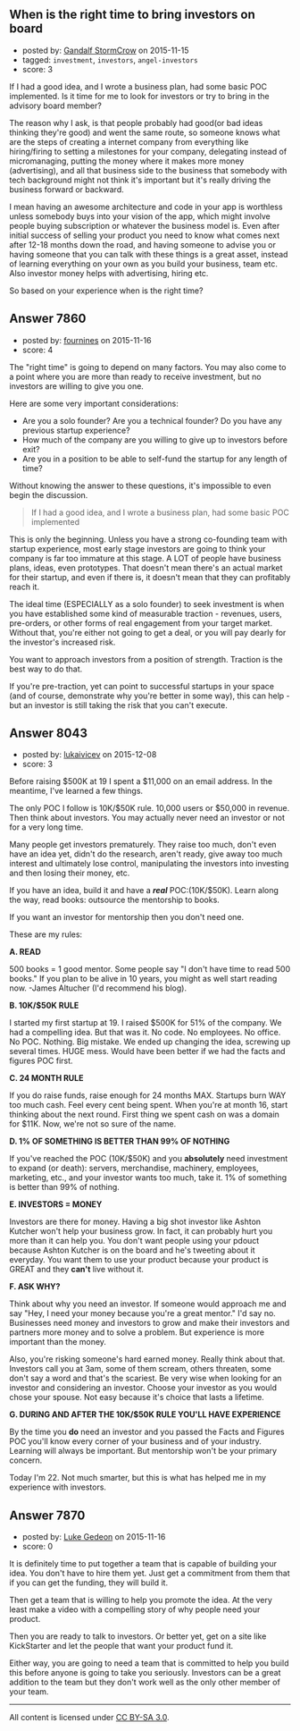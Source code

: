 ## When is the right time to bring investors on board

- posted by: [Gandalf StormCrow](https://stackexchange.com/users/64600/gandalf-stormcrow) on 2015-11-15
- tagged: `investment`, `investors`, `angel-investors`
- score: 3

If I had a good idea, and I wrote a business plan, had some basic POC implemented. Is it time for me to look for investors or try to bring in the advisory board member?

The reason why I ask, is that people probably had good(or bad ideas thinking they're good) and went the same route, so someone knows what are the steps of creating a internet company from everything like hiring/firing to setting a milestones for your company, delegating instead of micromanaging, putting the money where it makes more money (advertising), and all that business side to the business that somebody with tech background might not think it's important but it's really driving the business forward or backward.

I mean having an awesome architecture and code in your app is worthless unless somebody buys into your vision of the app, which might involve people buying subscription or whatever the business model is. Even after initial success of selling your product you need to know what comes next after 12-18 months down the road, and having someone to advise you or having someone that you can talk with these things is a great asset, instead of learning everything on your own as you build your business, team etc. Also investor money helps with advertising, hiring etc.

So based on your experience when is the right time?  


## Answer 7860

- posted by: [fournines](https://stackexchange.com/users/7303503/fournines) on 2015-11-16
- score: 4

The "right time" is going to depend on many factors. You may also come to a point where you are more than ready to receive investment, but no investors are willing to give you one. 

Here are some very important considerations:

 - Are you a solo founder? Are you a technical founder? Do you have any previous startup experience? 
 - How much of the company are you willing to give up to investors before exit?
 - Are you in a position to be able to self-fund the startup for any length of time?

Without knowing the answer to these questions, it's impossible to even begin the discussion. 

> If I had a good idea, and I wrote a business plan, had some basic POC implemented

This is only the beginning. Unless you have a strong co-founding team with startup experience, most early stage investors are going to think your company is far too immature at this stage. A LOT of people have business plans, ideas, even prototypes. That doesn't mean there's an actual market for their startup, and even if there is, it doesn't mean that they can profitably reach it.

The ideal time (ESPECIALLY as a solo founder) to seek investment is when you have established some kind of measurable traction - revenues, users, pre-orders, or other forms of real engagement from your target market. Without that, you're either not going to get a deal, or you will pay dearly for the investor's increased risk. 

You want to approach investors from a position of strength. Traction is the best way to do that.

If you're pre-traction, yet can point to successful startups in your space (and of course, demonstrate why you're better in some way), this can help - but an investor is still taking the risk that you can't execute.


## Answer 8043

- posted by: [lukaivicev](https://stackexchange.com/users/5245413/lukaivicev) on 2015-12-08
- score: 3

Before raising $500K at 19 I spent a $11,000 on an email address. In the meantime, I've learned a few things.

The only POC I follow is 10K/$50K rule. 10,000 users or $50,000 in revenue. Then think about investors. You may actually never need an investor or not for a very long time. 

Many people get investors prematurely. They raise too much, don't even have an idea yet, didn't do the research, aren't ready, give away too much interest and ultimately lose control, manipulating the investors into investing and then losing their money, etc. 

If you have an idea, build it and have a ***real*** POC:(10K/$50K). Learn along the way, read books: outsource the mentorship to books. 

If you want an investor for mentorship then you don't need one. 

These are my rules:

**A. READ** 

500 books = 1 good mentor. Some people say "I don't have time to read 500 books." If you plan to be alive in 10 years, you might as well start reading now. -James Altucher (I'd recommend his blog). 


**B. 10K/$50K RULE**

I started my first startup at 19. I raised $500K for 51% of the company. We had a compelling idea. But that was it. No code. No employees. No office. No POC. Nothing. Big mistake. We ended up changing the idea, screwing up several times. HUGE mess. Would have been better if we had the facts and figures POC first. 

**C. 24 MONTH RULE** 

If you do raise funds, raise enough for 24 months MAX. Startups burn WAY too much cash. Feel every cent being spent. When you're at month 16, start thinking about the next round. First thing we spent cash on was a domain for $11K. Now, we're not so sure of the name.

**D. 1% OF SOMETHING IS BETTER THAN 99% OF NOTHING** 

If you've reached the POC (10K/$50K) and you **absolutely** need investment to expand (or death): servers, merchandise, machinery, employees, marketing, etc., and your investor wants too much, take it. 1% of something is better than 99% of nothing.

**E. INVESTORS = MONEY** 

Investors are there for money. Having a big shot investor like Ashton Kutcher won't help your business grow. In fact, it can probably hurt you more than it can help you. You don't want people using your pdouct because Ashton Kutcher is on the board and he's tweeting about it everyday. You want them to use your product because your product is GREAT and they **can't** live without it. 

**F. ASK WHY?** 

Think about why you need an investor. If someone would approach me and say "Hey, I need your money because you're a great mentor." I'd say no. Businesses need money and investors to grow and make their investors and partners more money and to solve a problem. But experience is more important than the money.

Also, you're risking someone's hard earned money. Really think about that. Investors call  you at 3am, some of them scream, others threaten, some don't say a word and that's the scariest. Be very wise when looking for an investor and considering an investor. Choose your investor as you would chose your spouse. Not easy because it's choice that lasts a lifetime.

**G. DURING AND AFTER THE 10K/$50K RULE YOU'LL HAVE EXPERIENCE** 

By the time you **do** need an investor and you passed the Facts and Figures POC you'll know every corner of your business and of your industry. Learning will always be important. But mentorship won't be your primary concern. 


Today I'm 22. Not much smarter, but this is what has helped me in my experience with investors. 


## Answer 7870

- posted by: [Luke Gedeon](https://stackexchange.com/users/1119600/luke-gedeon) on 2015-11-16
- score: 0

It is definitely time to put together a team that is capable of building your idea. You don't have to hire them yet. Just get a commitment from them that if you can get the funding, they will build it.

Then get a team that is willing to help you promote the idea. At the very least make a video with a compelling story of why people need your product. 

Then you are ready to talk to investors. Or better yet, get on a site like KickStarter and let the people that want your product fund it.

Either way, you are going to need a team that is committed to help you build this before anyone is going to take you seriously. Investors can be a great addition to the team but they don't work well as the only other member of your team.



---

All content is licensed under [CC BY-SA 3.0](https://creativecommons.org/licenses/by-sa/3.0/).

